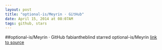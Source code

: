 ```yaml
---
layout: post
title: "optional-is/Meyrin · GitHub"
date: April 15, 2014 at 08:07AM
tags: github, stars
---
```

##optional-is/Meyrin · GitHub
fabiantheblind starred optional-is/Meyrin
[link to source](http://ift.tt/OULBnq) 
